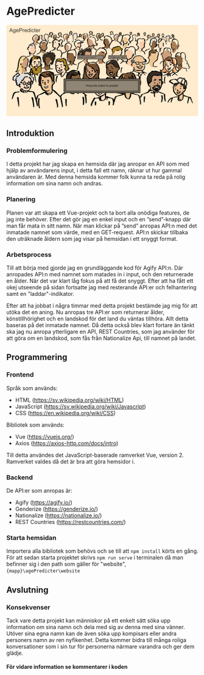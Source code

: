# AgePredicter
![Exempel på hemsidan](https://github.com/AbbMyBjo/agePredicter/blob/main/website/src/assets/agePredicter%20exempel.png)

## Introduktion
### Problemformulering
I detta projekt har jag skapa en hemsida där jag anropar en API som med hjälp av användarens input, i detta fall ett namn, räknar ut hur gammal användaren är. Med denna hemsida kommer folk kunna ta reda på rolig information om sina namn och andras.

### Planering
Planen var att skapa ett Vue-projekt och ta bort alla onödiga features, de jag inte behöver. Efter det gör jag en enkel input och en ”send”-knapp där man får mata in sitt namn. När man klickar på ”send” anropas API:n med det inmatade namnet som värde, med en GET-request. API:n skickar tillbaka den uträknade åldern som jag visar på hemsidan i ett snyggt format.

### Arbetsprocess
Till att börja med gjorde jag en grundläggande kod för Agify API:n. Där anropades API:n med namnet som matades in i input, och den returnerade en ålder. När det var klart låg fokus på att få det snyggt. Efter att ha fått ett okej utseende på sidan fortsatte jag med resterande API:er och felhantering samt en "laddar"-indikator.

Efter att ha jobbat i några timmar med detta projekt bestämde jag mig för att utöka det en aning. Nu anropas tre API:er som returnerar ålder, könstillhörighet och en landskod för det land du väntas tillhöra. Allt detta baseras på det inmatade namnet. Då detta också blev klart fortare än tänkt ska jag nu anropa ytterligare en API, REST Countries, som jag använder för att göra om en landskod, som fås från Nationalize Api, till namnet på landet.

## Programmering
### Frontend
Språk som används: 
* HTML (https://sv.wikipedia.org/wiki/HTML)
* JavaScript (https://sv.wikipedia.org/wiki/Javascript)
* CSS (https://en.wikipedia.org/wiki/CSS)

Bibliotek som används:
* Vue (https://vuejs.org/)
* Axios (https://axios-http.com/docs/intro)

Till detta användes det JavaScript-baserade ramverket Vue, version 2. Ramverket valdes då det är bra att göra hemsidor i.

### Backend
De API:er som anropas är:
* Agify (https://agify.io/)
* Genderize (https://genderize.io/)
* Nationalize (https://nationalize.io/)
* REST Countries (https://restcountries.com/)

### Starta hemsidan
Importera alla bibliotek som behövs och se till att ``npm install`` körts en gång. För att sedan starta projektet skrivs ``npm run serve`` i terminalen då man befinner sig i den path som gäller för "website", ``{mapp}\agePredicter\website``

## Avslutning
### Konsekvenser
Tack vare detta projekt kan människor på ett enkelt sätt söka upp information om sina namn och dela med sig av denna med sina vänner. Utöver sina egna namn kan de även söka upp kompisars eller andra personers namn av ren nyfikenhet. Detta kommer bidra till många roliga konversationer som i sin tur för personerna närmare varandra och ger dem glädje.

#### För vidare information se kommentarer i koden
